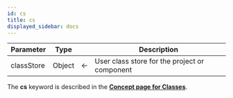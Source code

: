 ```yaml
---
id: cs
title: cs
displayed_sidebar: docs
---
```


| Parameter | Type |  | Description |
|---|---|---|---|
| classStore | Object | &larr; | User class store for the project or component |


The **cs** keyword is described in the [**Concept page for Classes**](../Concepts/classes.md#cs).  
